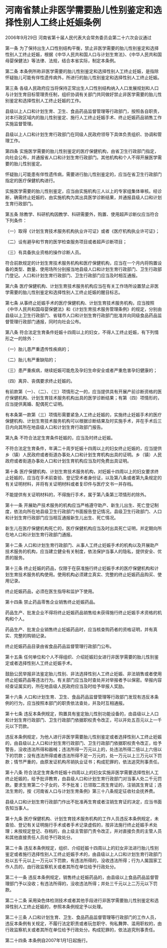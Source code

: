 # 河南省禁止非医学需要胎儿性别鉴定和选择性别人工终止妊娠条例

2006年9月29日 河南省第十届人民代表大会常务委员会第二十六次会议通过

<!-- INFO END -->

第一条 为了保持出生人口性别结构平衡，禁止非医学需要的胎儿性别鉴定和选择性别人工终止妊娠，根据《中华人民共和国人口与计划生育法》、《中华人民共和国母婴保健法》等法律、法规，结合本省实际，制定本条例。

第二条 本条例所称非医学需要的胎儿性别鉴定和选择性别人工终止妊娠，是指除怀疑胎儿可能有伴性遗传病外，所进行的胎儿性别鉴定和选择性别人工终止妊娠。

第三条 各级人民政府应当将保持正常出生人口性别结构纳入人口发展规划和人口与计划生育目标管理责任制，组织协调有关部门共同做好禁止非医学需要的胎儿性别鉴定和选择性别人工终止妊娠的工作。

县级以上人口和计划生育、卫生、食品药品监督管理等行政部门，按照各自职责，对本行政区域内的胎儿性别鉴定、施行人工终止妊娠手术、终止妊娠药品销售工作实施监督管理。

县级以上人口和计划生育行政部门在同级人民政府领导下具体负责组织、协调和管理工作。

第四条 实施医学需要的胎儿性别鉴定的医疗保健机构，由省卫生行政部门指定，向社会公布，并通报省人口和计划生育行政部门。其他机构和个人不得开展医学需要的胎儿性别鉴定。

怀疑胎儿可能患有伴性遗传病，需要进行胎儿性别鉴定的，应当在省卫生行政部门指定的医疗保健机构进行。

实施医学需要的胎儿性别鉴定，应当由实施机构三人以上的专家组集体审核。经诊断，确需终止妊娠的，由实施机构为其出具医学诊断结果，并通报县级人口和计划生育行政部门。

第五条 除教学、科研机构因教学、科研需要外，购置、使用超声诊断仪应当符合下列条件：

（一）取得《计划生育技术服务机构执业许可证》或者《医疗机构执业许可证》；

（二）设有避孕和节育的医学检查服务项目或者超声诊断项目；

（三）有具备执业资格的操作诊断人员。

符合前款规定的计划生育技术服务机构和医疗保健机构，应当在一个月内将购置设备的类型、数量、使用场所分别报当地县级人口和计划生育行政部门、卫生行政部门登记。人口和计划生育行政部门、卫生行政部门应当及时相互通报。

第六条 医疗保健机构、计划生育技术服务机构应当在有关工作场所设置禁止非医学需要的胎儿性别鉴定和选择性别人工终止妊娠的醒目标志。

第七条 从事终止妊娠手术的医疗保健机构、计划生育技术服务机构，应当按照《中华人民共和国母婴保健法》和《计划生育技术服务管理条例》的规定，分别由县级以上卫生行政部门、省辖市人口和计划生育行政部门批准并向同级食品药品监督管理行政部门通报，同时向社会公布。

第八条 符合法定生育条件妊娠十四周以上的妇女，不得人工终止妊娠，有下列情形之一的除外：

（一）胎儿患严重遗传性疾病的；

（二）胎儿有严重缺陷的；

（三）患严重疾病，继续妊娠可能危及孕妇生命安全或者严重危害孕妇健康的；

（四）离异、丧偶要求终止妊娠的。

有前款第（一）、（二）、（三）项情形之一的，应当提供具有开展产前诊断资格的医疗保健机构、计划生育技术服务机构出具的医学诊断结果；有第（四）项情形的，应当提供离婚、配偶死亡证明。

有本条第一款第（三）项情形需要紧急人工终止妊娠的，实施终止妊娠手术的医疗保健机构、计划生育技术服务机构可以根据诊断结果及时实施手术，并在手术后三日内向其所在地县级人口和计划生育行政部门报告。

第九条 不符合法定生育条件妊娠的，应当及时终止妊娠。

不符合法定生育条件，年满二十周岁妊娠十四周以上的妇女终止妊娠的，应当提供乡（镇）人民政府或者街道办事处人口和计划生育机构出具的证明。乡（镇）人民政府或者街道办事处人口和计划生育机构应当及时免费出具证明。

第十条 医疗保健机构、计划生育技术服务机构，对妊娠十四周以上的妇女要求终止妊娠的，应当在手术前查验、登记受术者身份证，以及第八条或者第九条规定的有关证明材料，并将有关证明材料或者复印件与医疗文书一并存档。

不能提供有关证明材料的，不得施行手术，属于第八条第三项情形的除外。

第十一条 开展助产技术服务的机构应当严格遵守助产、新生儿出生、死亡登记制度，依法向所在地县级卫生行政部门书面报告登记情况。县级卫生行政部门、人口和计划生育行政部门应当相互通报新生儿出生、死亡情况。

新生儿在医疗保健机构死亡的，医疗保健机构应当及时出具死亡证明，并定期向所在地人口和计划生育行政部门通报。

第十二条 人口和计划生育行政部门、从事人工终止妊娠手术的机构以及开展助产技术服务的机构，应当建立健全有关制度，依法保护当事人的隐私，提供安全、优质的服务。

第十三条 终止妊娠的药品，仅限于在获准施行终止妊娠手术的医疗保健机构和计划生育技术服务机构使用。使用机构必须建立真实、完整的终止妊娠药品购买、使用记录。

终止妊娠药品，必须在医生指导和监护下使用。

第十四条 禁止药品零售企业销售终止妊娠药品。

药品生产、批发企业不得将终止妊娠药品销售给未获得施行终止妊娠手术资格的机构和个人。

药品生产、批发企业销售终止妊娠药品时，应当核查购药者的资格证明，并有真实、完整的购销记录。

终止妊娠药品目录由省食品药品监督管理行政部门公布。

第十五条 任何单位和个人不得组织、介绍妊娠妇女进行非医学需要的胎儿性别鉴定或者选择性别人工终止妊娠手术。

鼓励公民举报非法鉴定胎儿性别、非法选择性别人工终止妊娠、非法销售或者使用终止妊娠药品等违法行为。有关部门应当及时查处并对举报者予以保密。举报内容经查证属实的，所在地县级人民政府应当及时给予举报人奖励。

第十六条 人口和计划生育、卫生、食品药品监督管理等行政部门发现有违反本条例的行为，应当按照本部门的职责依法查处，并及时互相通报。

第十七条 违反本条例规定，购置具有鉴定胎儿性别功能设备的，由县级以上人口和计划生育行政部门、卫生行政部门依据职权责令改正，可以并处五百元以上一千元以下罚款。

违反本条例规定，为他人进行非医学需要胎儿性别鉴定或者选择性别人工终止妊娠的，由县级以上人口和计划生育行政部门、卫生行政部门依据职权责令改正，给予警告，没收违法所得和器械；违法所得一万元以上的，处违法所得二倍以上六倍以下的罚款；没有违法所得或者违法所得不足一万元的，处一万元以上三万元以下罚款；情节严重的，由原发证机构吊销执业证书；构成犯罪的，依法追究刑事责任。

第十八条 符合法定生育条件妊娠十四周以上的妇女实施非医学需要选择性别人工终止妊娠的，给予批评教育，由县级人口和计划生育行政部门对当事人处二千元罚款。要求生育第二个子女的，不予批准；已领取二孩生育证的，注销其生育证；违法生育的，按《河南省人口与计划生育条例》第三十八条规定征收社会抚养费。

县级人口和计划生育行政部门作出不批准再生育或者注销生育证的决定，应当书面告知当事人。

第十九条 医疗保健机构、计划生育技术服务机构的工作人员违反本条例规定，未查验、登记有关证明施行手术或者手术记录虚假的，按非法施行终止妊娠手术处理；未按规定登记、存档的，由上级主管部门责令改正，并对直接负责的主管人员和其他直接责任人员给予行政处分。

第二十条 违反本条例规定，组织、介绍妊娠十四周以上的妇女非法进行胎儿性别鉴定或者施行选择性别人工终止妊娠手术的，由县级以上人口和计划生育行政部门处以五千元以上一万元以下罚款，有违法所得的，没收违法所得；行为人属国家工作人员的，由行政监察机关或者其所在单位给予行政处分。

第二十一条 违反本条例规定，销售终止妊娠药品的，由县级以上食品药品监督管理部门予以没收；有违法所得的，没收违法所得；并处三千元以上二万元以下罚款。

第二十二条 采用染色体检测技术或者其他手段进行非医学需要胎儿性别鉴定和选择性别人工终止妊娠的，参照本条例规定予以处理。

第二十三条 人口和计划生育、卫生、食品药品监督管理等行政部门的工作人员，违反本条例有关规定，不履行法定职责或者玩忽职守、徇私舞弊、滥用职权的，由行政监察机关或者其所在单位给予行政处分。构成犯罪的，依法追究刑事责任。

第二十四条 本条例自2007年1月1日起施行。